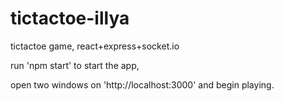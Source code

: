 # tictactoe-illya
tictactoe game, react+express+socket.io

run 'npm start' to start the app,

open two windows on 'http://localhost:3000' and begin playing.
